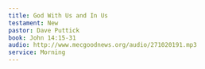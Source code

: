 ```yaml
---
title: God With Us and In Us
testament: New
pastor: Dave Puttick
book: John 14:15-31
audio: http://www.mecgoodnews.org/audio/271020191.mp3
service: Morning
---
```


